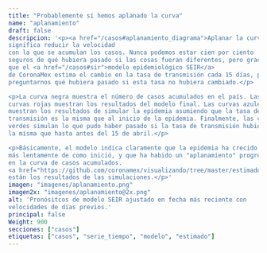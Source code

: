 ```yaml
---
title: "Probablemente sí hemos aplanado la curva"
name: "aplanamiento"
draft: false
descripcion: '<p><a href="/casos#aplanamiento_diagrama">Aplanar la curva</a>
significa reducir la velocidad
con la que se acumulan los casos. Nunca podemos estar cien por ciento
seguros de qué hubiera pasado si las cosas fueran diferentes, pero gracias a
que el <a href="/casos#sir">modelo epidemiológico SEIR</a>
de CoronaMex estima el cambio en la tasa de transmisión cada 15 días, podemos
preguntarnos qué hubiera pasado si esta tasa no hubiera cambiado.</p>

<p>La curva negra muestra el número de casos acumulados en el país. Las
curvas rojas muestran los resultados del modelo final. Las curvas azules
muestran los resultados de simular la epidemia asumiendo que la tasa de
transmisión es la misma que al inicio de la epidemia. Finalmente, las curvas
verdes simulan lo que pudo haber pasado si la tasa de transmisión hubiera sido
la misma que hasta antes del 15 de abril.</p>

<p>Básicamente, el modelo indica claramente que la epidemia ha crecido
más lentamente de como inició, y que ha habido un "aplanamiento" progresivo
en la curva de casos acumulados. 
<a href="https://github.com/coronamex/visualizando/tree/master/estimados" target="_blank">Aquí</a>
están los resultados de las simulaciones.</p>'
imagen: "imagenes/aplanamiento.png"
imagen2x: "imagenes/aplanamiento@2x.png"
alt: 'Pronósitcos de modelo SEIR ajustado en fecha más reciente con
velocidades de días previos.'
principal: false
Weight: 900
secciones: ["casos"]
etiquetas: ["casos", "serie_tiempo", "modelo", "estimado"]
---
```

